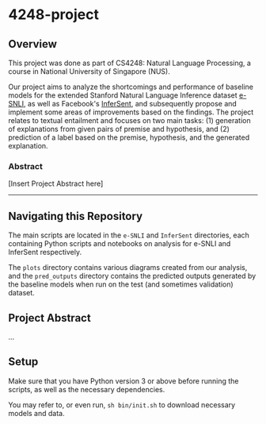 # 4248-project

## Overview 

This project was done as part of CS4248: Natural Language Processing, a course in National University of Singapore (NUS).

Our project aims to analyze the shortcomings and performance of baseline models for the extended Stanford Natural Language Inference dataset [e-SNLI](https://github.com/OanaMariaCamburu/e-SNLI), as well as Facebook's [InferSent](https://github.com/facebookresearch/InferSent), and subsequently propose and implement some areas of improvements based on the findings. The project relates to textual entailment and focuses on two main tasks: (1) generation of explanations from given pairs of premise and hypothesis, and (2) prediction of a label based on the premise, hypothesis, and the generated explanation.

### Abstract

[Insert Project Abstract here]

---

## Navigating this Repository

The main scripts are located in the `e-SNLI` and `InferSent` directories, each containing Python scripts and notebooks on analysis for e-SNLI and InferSent respectively.

The `plots` directory contains various diagrams created from our analysis, and the `pred_outputs` directory contains the predicted outputs generated by the baseline models when run on the test (and sometimes validation) dataset.

## Project Abstract

...

## Setup

Make sure that you have Python version 3 or above before running the scripts, as well as the necessary dependencies.

You may refer to, or even run, `sh bin/init.sh` to download necessary models and data.
